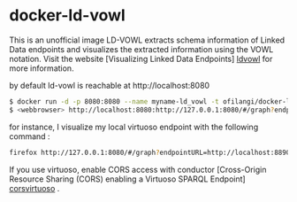 # docker-ld-vowl

This is an unofficial image
LD-VOWL extracts schema information of Linked Data endpoints and visualizes the extracted information using the VOWL notation.
Visit the website [Visualizing Linked Data Endpoints] [ldvowl] for more information.

by default ld-vowl is reachable at http://localhost:8080

```sh
$ docker run -d -p 8080:8080 --name myname-ld_vowl -t ofilangi/docker-ld-vowl
$ <webbrowser> http://localhost:8080:http://127.0.0.1:8080/#/graph?endpointURL=<endpoint url>
```
for instance, I visualize my local virtuoso endpoint with the following command :

```sh
firefox http://127.0.0.1:8080/#/graph?endpointURL=http://localhost:8890/sparql
```
If you use virtuoso, enable CORS access with conductor [Cross-Origin Resource Sharing (CORS) enabling a Virtuoso SPARQL Endpoint] [corsvirtuoso] .

   [ldvowl]: <http://vowl.visualdataweb.org/ldvowl.html>
   [corsvirtuoso]: <https://virtuoso.openlinksw.com/dataspace/doc/dav/wiki/Main/VirtTipsAndTricksCORsEnableSPARQLURLs>
